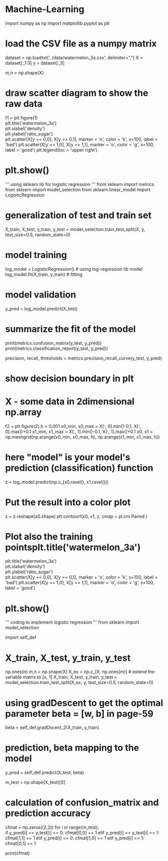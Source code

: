 # Machine-Learning
import numpy as np
import matplotlib.pyplot as plt  

# load the CSV file as a numpy matrix 
dataset = np.loadtxt('../data/watermelon_3a.csv', delimiter=",")
X = dataset[:,1:3]
y = dataset[:,3]

m,n = np.shape(X)

# draw scatter diagram to show the raw data
f1 = plt.figure(1)       
plt.title('watermelon_3a')  
plt.xlabel('density')  
plt.ylabel('ratio_sugar')  
plt.scatter(X[y == 0,0], X[y == 0,1], marker = 'o', color = 'k', s=100, label = 'bad')
plt.scatter(X[y == 1,0], X[y == 1,1], marker = 'o', color = 'g', s=100, label = 'good')
plt.legend(loc = 'upper right')  
# plt.show()

'''
using sklearn lib for logistic regression
'''
from sklearn import metrics
from sklearn import model_selection
from sklearn.linear_model import LogisticRegression

# generalization of test and train set
X_train, X_test, y_train, y_test = model_selection.train_test_split(X, y, test_size=0.5, random_state=0)

# model training
log_model = LogisticRegression()  # using log-regression lib model
log_model.fit(X_train, y_train)  # fitting

# model validation
y_pred = log_model.predict(X_test)

# summarize the fit of the model
print(metrics.confusion_matrix(y_test, y_pred))
print(metrics.classification_report(y_test, y_pred))

precision, recall, thresholds = metrics.precision_recall_curve(y_test, y_pred)    


# show decision boundary in plt
# X - some data in 2dimensional np.array
f2 = plt.figure(2) 
h = 0.001
x0_min, x0_max = X[:, 0].min()-0.1, X[:, 0].max()+0.1
x1_min, x1_max = X[:, 1].min()-0.1, X[:, 1].max()+0.1
x0, x1 = np.meshgrid(np.arange(x0_min, x0_max, h),
                     np.arange(x1_min, x1_max, h))

# here "model" is your model's prediction (classification) function
z = log_model.predict(np.c_[x0.ravel(), x1.ravel()]) 


# Put the result into a color plot
z = z.reshape(x0.shape)
plt.contourf(x0, x1, z, cmap = pl.cm.Paired )

# Plot also the training pointsplt.title('watermelon_3a')  
plt.title('watermelon_3a')  
plt.xlabel('density')  
plt.ylabel('ratio_sugar')  
plt.scatter(X[y == 0,0], X[y == 0,1], marker = 'o', color = 'k', s=100, label = 'bad')
plt.scatter(X[y == 1,0], X[y == 1,1], marker = 'o', color = 'g', s=100, label = 'good')
# plt.show()

'''
coding to implement logistic regression
'''
from sklearn import model_selection

import self_def

# X_train, X_test, y_train, y_test
np.ones(n)
m,n = np.shape(X)
X_ex = np.c_[X, np.ones(m)]  # extend the variable matrix to [x, 1]
X_train, X_test, y_train, y_test = model_selection.train_test_split(X_ex, y, test_size=0.5, random_state=0)


# using gradDescent to get the optimal parameter beta = [w, b] in page-59 
beta = self_def.gradDscent_2(X_train, y_train)

# prediction, beta mapping to the model
y_pred = self_def.predict(X_test, beta)

m_test = np.shape(X_test)[0]
# calculation of confusion_matrix and prediction accuracy
cfmat = np.zeros((2,2))
for i in range(m_test):   
    if y_pred[i] == y_test[i] == 0: cfmat[0,0] += 1 
    elif y_pred[i] == y_test[i] == 1: cfmat[1,1] += 1 
    elif y_pred[i] == 0: cfmat[1,0] += 1 
    elif y_pred[i] == 1: cfmat[0,1] += 1 
                                
print(cfmat)
